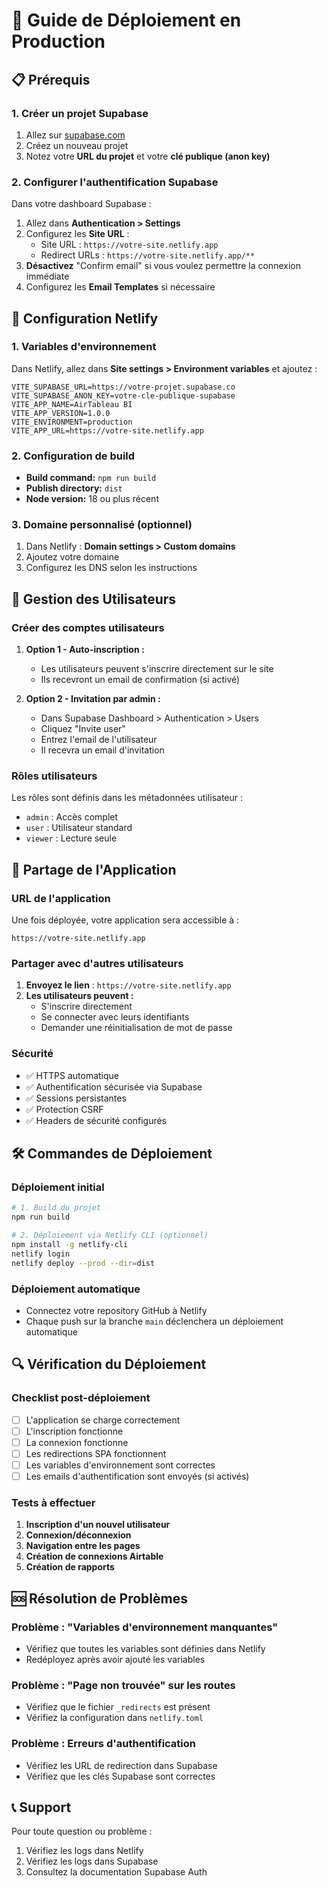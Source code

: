 # 🚀 Guide de Déploiement en Production

## 📋 Prérequis

### 1. Créer un projet Supabase
1. Allez sur [supabase.com](https://supabase.com)
2. Créez un nouveau projet
3. Notez votre **URL du projet** et votre **clé publique (anon key)**

### 2. Configurer l'authentification Supabase
Dans votre dashboard Supabase :
1. Allez dans **Authentication > Settings**
2. Configurez les **Site URL** :
   - Site URL : `https://votre-site.netlify.app`
   - Redirect URLs : `https://votre-site.netlify.app/**`
3. **Désactivez** "Confirm email" si vous voulez permettre la connexion immédiate
4. Configurez les **Email Templates** si nécessaire

## 🔧 Configuration Netlify

### 1. Variables d'environnement
Dans Netlify, allez dans **Site settings > Environment variables** et ajoutez :

```env
VITE_SUPABASE_URL=https://votre-projet.supabase.co
VITE_SUPABASE_ANON_KEY=votre-cle-publique-supabase
VITE_APP_NAME=AirTableau BI
VITE_APP_VERSION=1.0.0
VITE_ENVIRONMENT=production
VITE_APP_URL=https://votre-site.netlify.app
```

### 2. Configuration de build
- **Build command:** `npm run build`
- **Publish directory:** `dist`
- **Node version:** 18 ou plus récent

### 3. Domaine personnalisé (optionnel)
1. Dans Netlify : **Domain settings > Custom domains**
2. Ajoutez votre domaine
3. Configurez les DNS selon les instructions

## 👥 Gestion des Utilisateurs

### Créer des comptes utilisateurs
1. **Option 1 - Auto-inscription :**
   - Les utilisateurs peuvent s'inscrire directement sur le site
   - Ils recevront un email de confirmation (si activé)

2. **Option 2 - Invitation par admin :**
   - Dans Supabase Dashboard > Authentication > Users
   - Cliquez "Invite user"
   - Entrez l'email de l'utilisateur
   - Il recevra un email d'invitation

### Rôles utilisateurs
Les rôles sont définis dans les métadonnées utilisateur :
- `admin` : Accès complet
- `user` : Utilisateur standard
- `viewer` : Lecture seule

## 🔗 Partage de l'Application

### URL de l'application
Une fois déployée, votre application sera accessible à :
```
https://votre-site.netlify.app
```

### Partager avec d'autres utilisateurs
1. **Envoyez le lien** : `https://votre-site.netlify.app`
2. **Les utilisateurs peuvent :**
   - S'inscrire directement
   - Se connecter avec leurs identifiants
   - Demander une réinitialisation de mot de passe

### Sécurité
- ✅ HTTPS automatique
- ✅ Authentification sécurisée via Supabase
- ✅ Sessions persistantes
- ✅ Protection CSRF
- ✅ Headers de sécurité configurés

## 🛠️ Commandes de Déploiement

### Déploiement initial
```bash
# 1. Build du projet
npm run build

# 2. Déploiement via Netlify CLI (optionnel)
npm install -g netlify-cli
netlify login
netlify deploy --prod --dir=dist
```

### Déploiement automatique
- Connectez votre repository GitHub à Netlify
- Chaque push sur la branche `main` déclenchera un déploiement automatique

## 🔍 Vérification du Déploiement

### Checklist post-déploiement
- [ ] L'application se charge correctement
- [ ] L'inscription fonctionne
- [ ] La connexion fonctionne
- [ ] Les redirections SPA fonctionnent
- [ ] Les variables d'environnement sont correctes
- [ ] Les emails d'authentification sont envoyés (si activés)

### Tests à effectuer
1. **Inscription d'un nouvel utilisateur**
2. **Connexion/déconnexion**
3. **Navigation entre les pages**
4. **Création de connexions Airtable**
5. **Création de rapports**

## 🆘 Résolution de Problèmes

### Problème : "Variables d'environnement manquantes"
- Vérifiez que toutes les variables sont définies dans Netlify
- Redéployez après avoir ajouté les variables

### Problème : "Page non trouvée" sur les routes
- Vérifiez que le fichier `_redirects` est présent
- Vérifiez la configuration dans `netlify.toml`

### Problème : Erreurs d'authentification
- Vérifiez les URL de redirection dans Supabase
- Vérifiez que les clés Supabase sont correctes

## 📞 Support

Pour toute question ou problème :
1. Vérifiez les logs dans Netlify
2. Vérifiez les logs dans Supabase
3. Consultez la documentation Supabase Auth